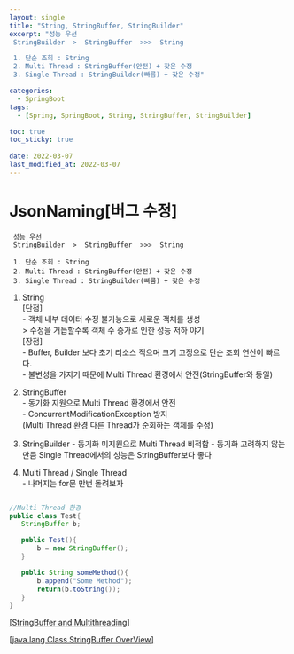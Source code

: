 ```yaml
---
layout: single
title: "String, StringBuffer, StringBuilder"
excerpt: "성능 우선
 StringBuilder  >  StringBuffer  >>>  String 

 1. 단순 조회 : String
 2. Multi Thread : StringBuffer(안전) + 잦은 수정
 3. Single Thread : StringBuilder(빠름) + 잦은 수정"

categories:
  - SpringBoot
tags:
  - [Spring, SpringBoot, String, StringBuffer, StringBuilder]

toc: true
toc_sticky: true
 
date: 2022-03-07
last_modified_at: 2022-03-07
---
```


# JsonNaming[버그 수정]

```
 성능 우선
 StringBuilder  >  StringBuffer  >>>  String 

 1. 단순 조회 : String
 2. Multi Thread : StringBuffer(안전) + 잦은 수정
 3. Single Thread : StringBuilder(빠름) + 잦은 수정
```

1. String  
 [단점]  
 \-  객체 내부 데이터 수정 불가능으로 새로운 객체를 생성  
 \> 수정을 거듭할수록 객체 수 증가로 인한 성능 저하 야기  
 [장점]  
 \- Buffer, Builder 보다 초기 리소스 적으며 크기 고정으로 단순 조회 연산이 빠르다.  
 \- 불변성을 가지기 때문에 Multi Thread 환경에서 안전(StringBuffer와 동일)
 
2. StringBuffer  
 \- 동기화 지원으로 Multi Thread 환경에서 안전  
 \- ConcurrentModificationException 방지  
 (Multi Thread 환경 다른 Thread가 순회하는 객체를 수정)

3. StringBuilder
 \- 동기화 미지원으로 Multi Thread 비적합
 \- 동기화 고려하지 않는 만큼 Single Thread에서의 성능은 StringBuffer보다 좋다

4. Multi Thread / Single Thread  
 \- 나머지는 for문 만번 돌려보자

 ```java

 //Multi Thread 환경
 public class Test{
    StringBuffer b;

    public Test(){
        b = new StringBuffer();
    }

    public String someMethod(){
        b.append("Some Method");
        return(b.toString());
    }
}

 ```


[[StringBuffer and Multithreading] ](https://stackoverflow.com/questions/14556250/stringbuffer-and-multithreading) 

   [[java.lang Class StringBuffer OverView]](https://docs.oracle.com/javase/7/docs/api/java/lang/StringBuffer.html)

